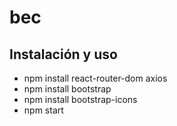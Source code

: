 # bec

## Instalación y uso

- npm install react-router-dom axios
- npm install bootstrap
- npm install bootstrap-icons
- npm start
